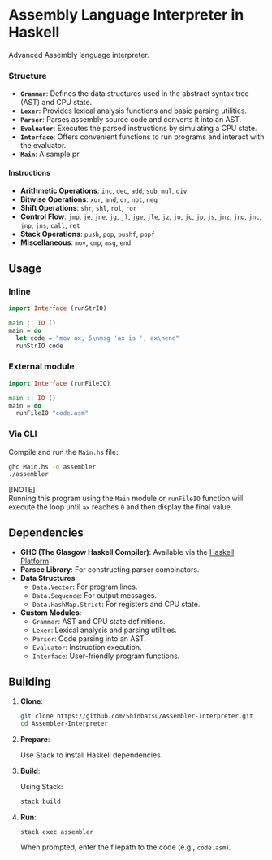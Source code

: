 # Assembly Language Interpreter in Haskell

Advanced Assembly language interpreter.

### Structure

- **`Grammar`**: Defines the data structures used in the abstract syntax tree (AST) and CPU state.
- **`Lexer`**: Provides lexical analysis functions and basic parsing utilities.
- **`Parser`**: Parses assembly source code and converts it into an AST.
- **`Evaluator`**: Executes the parsed instructions by simulating a CPU state.
- **`Interface`**: Offers convenient functions to run programs and interact with the evaluator.
- **`Main`**: A sample pr

#### Instructions

- **Arithmetic Operations**: `inc`, `dec`, `add`, `sub`, `mul`, `div`
- **Bitwise Operations**: `xor`, `and`, `or`, `not`, `neg`
- **Shift Operations**: `shr`, `shl`, `rol`, `ror`
- **Control Flow**: `jmp`, `je`, `jne`, `jg`, `jl`, `jge`, `jle`, `jz`, `jo`, `jc`, `jp`, `js`, `jnz`, `jno`, `jnc`, `jnp`, `jns`, `call`, `ret`
- **Stack Operations**: `push`, `pop`, `pushf`, `popf`
- **Miscellaneous**: `mov`, `cmp`, `msg`, `end`

## Usage

### Inline

```haskell
import Interface (runStrIO)

main :: IO ()
main = do
  let code = "mov ax, 5\nmsg 'ax is ', ax\nend"
  runStrIO code
```

### External module

```haskell
import Interface (runFileIO)

main :: IO ()
main = do
  runFileIO "code.asm"
```

### Via CLI

Compile and run the `Main.hs` file:

```bash
ghc Main.hs -o assembler
./assembler
```

[!NOTE]  
Running this program using the `Main` module or `runFileIO` function will execute the loop until `ax` reaches `0` and then display the final value.

## Dependencies

- **GHC (The Glasgow Haskell Compiler)**: Available via the [Haskell Platform](https://www.haskell.org/platform/).
- **Parsec Library**: For constructing parser combinators.
- **Data Structures**:
  - `Data.Vector`: For program lines.
  - `Data.Sequence`: For output messages.
  - `Data.HashMap.Strict`: For registers and CPU state.
- **Custom Modules**:
  - `Grammar`: AST and CPU state definitions.
  - `Lexer`: Lexical analysis and parsing utilities.
  - `Parser`: Code parsing into an AST.
  - `Evaluator`: Instruction execution.
  - `Interface`: User-friendly program functions.

## Building

1. **Clone**:

   ```bash
   git clone https://github.com/Shinbatsu/Assembler-Interpreter.git
   cd Assembler-Interpreter
   ```

2. **Prepare**:

   Use Stack to install Haskell dependencies.

3. **Build**:

   Using Stack:

   ```bash
   stack build
   ```

4. **Run**:

   ```bash
   stack exec assembler
   ```

   When prompted, enter the filepath to the code (e.g., `code.asm`).
